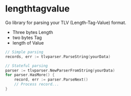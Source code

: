 # lengthtagvalue
Go library for parsing your TLV (Length-Tag-Value) format.
* Three bytes Length
* two bytes Tag
* length of Value 

```go
// Simple parsing
records, err := tlvparser.ParseString(yourData)

// Stateful parsing
parser := tlvparser.NewParserFromString(yourData)
for parser.HasMore() {
    record, err := parser.ParseNext()
    // Process record...
}
```
